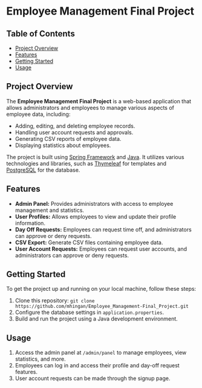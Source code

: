 # Employee Management Final Project


## Table of Contents

- [Project Overview](#project-overview)
- [Features](#features)
- [Getting Started](#getting-started)
- [Usage](#usage)

## Project Overview

The **Employee Management Final Project** is a web-based application that allows administrators and employees to manage various aspects of employee data, including:

- Adding, editing, and deleting employee records.
- Handling user account requests and approvals.
- Generating CSV reports of employee data.
- Displaying statistics about employees.

The project is built using [Spring Framework](https://spring.io/) and [Java](https://www.java.com/). It utilizes various technologies and libraries, such as [Thymeleaf](https://www.thymeleaf.org/) for templates and [PostgreSQL](https://www.postgresql.org/) for the database.

## Features

- **Admin Panel:** Provides administrators with access to employee management and statistics.
- **User Profiles:** Allows employees to view and update their profile information.
- **Day Off Requests:** Employees can request time off, and administrators can approve or deny requests.
- **CSV Export:** Generate CSV files containing employee data.
- **User Account Requests:** Employees can request user accounts, and administrators can approve or deny requests.

## Getting Started

To get the project up and running on your local machine, follow these steps:

1. Clone this repository: `git clone https://github.com/mhingan/Employee_Management-Final_Project.git`
2. Configure the database settings in `application.properties`.
3. Build and run the project using a Java development environment.

## Usage

1. Access the admin panel at `/admin/panel` to manage employees, view statistics, and more.
2. Employees can log in and access their profile and day-off request features.
3. User account requests can be made through the signup page.
